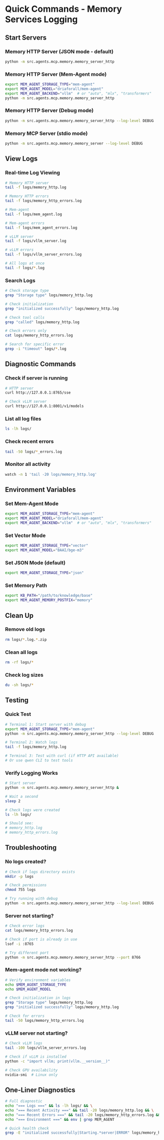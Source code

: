# Quick Commands - Memory Services Logging

## Start Servers

### Memory HTTP Server (JSON mode - default)
```bash
python -m src.agents.mcp.memory.memory_server_http
```

### Memory HTTP Server (Mem-Agent mode)
```bash
export MEM_AGENT_STORAGE_TYPE="mem-agent"
export MEM_AGENT_MODEL="driaforall/mem-agent"
export MEM_AGENT_BACKEND="vllm"  # or "auto", "mlx", "transformers"
python -m src.agents.mcp.memory.memory_server_http
```

### Memory HTTP Server (Debug mode)
```bash
python -m src.agents.mcp.memory.memory_server_http --log-level DEBUG
```

### Memory MCP Server (stdio mode)
```bash
python -m src.agents.mcp.memory.memory_server --log-level DEBUG
```

## View Logs

### Real-time Log Viewing
```bash
# Memory HTTP server
tail -f logs/memory_http.log

# Memory HTTP errors
tail -f logs/memory_http_errors.log

# Mem-agent
tail -f logs/mem_agent.log

# Mem-agent errors
tail -f logs/mem_agent_errors.log

# vLLM server
tail -f logs/vllm_server.log

# vLLM errors
tail -f logs/vllm_server_errors.log

# All logs at once
tail -f logs/*.log
```

### Search Logs
```bash
# Check storage type
grep "Storage type" logs/memory_http.log

# Check initialization
grep "initialized successfully" logs/memory_http.log

# Check tool calls
grep "called" logs/memory_http.log

# Check errors only
cat logs/memory_http_errors.log

# Search for specific error
grep -i "timeout" logs/*.log
```

## Diagnostic Commands

### Check if server is running
```bash
# HTTP server
curl http://127.0.0.1:8765/sse

# Check vLLM server
curl http://127.0.0.1:8001/v1/models
```

### List all log files
```bash
ls -lh logs/
```

### Check recent errors
```bash
tail -50 logs/*_errors.log
```

### Monitor all activity
```bash
watch -n 1 'tail -20 logs/memory_http.log'
```

## Environment Variables

### Set Mem-Agent Mode
```bash
export MEM_AGENT_STORAGE_TYPE="mem-agent"
export MEM_AGENT_MODEL="driaforall/mem-agent"
export MEM_AGENT_BACKEND="vllm"  # or "auto", "mlx", "transformers"
```

### Set Vector Mode
```bash
export MEM_AGENT_STORAGE_TYPE="vector"
export MEM_AGENT_MODEL="BAAI/bge-m3"
```

### Set JSON Mode (default)
```bash
export MEM_AGENT_STORAGE_TYPE="json"
```

### Set Memory Path
```bash
export KB_PATH="/path/to/knowledge/base"
export MEM_AGENT_MEMORY_POSTFIX="memory"
```

## Clean Up

### Remove old logs
```bash
rm logs/*.log.*.zip
```

### Clean all logs
```bash
rm -rf logs/*
```

### Check log sizes
```bash
du -sh logs/*
```

## Testing

### Quick Test
```bash
# Terminal 1: Start server with debug
export MEM_AGENT_STORAGE_TYPE="mem-agent"
python -m src.agents.mcp.memory.memory_server_http --log-level DEBUG

# Terminal 2: Watch logs
tail -f logs/memory_http.log

# Terminal 3: Test with curl (if HTTP API available)
# Or use qwen CLI to test tools
```

### Verify Logging Works
```bash
# Start server
python -m src.agents.mcp.memory.memory_server_http &

# Wait a second
sleep 2

# Check logs were created
ls -lh logs/

# Should see:
# memory_http.log
# memory_http_errors.log
```

## Troubleshooting

### No logs created?
```bash
# Check if logs directory exists
mkdir -p logs

# Check permissions
chmod 755 logs

# Try running with debug
python -m src.agents.mcp.memory.memory_server_http --log-level DEBUG
```

### Server not starting?
```bash
# Check error logs
cat logs/memory_http_errors.log

# Check if port is already in use
lsof -i :8765

# Try different port
python -m src.agents.mcp.memory.memory_server_http --port 8766
```

### Mem-agent mode not working?
```bash
# Verify environment variables
echo $MEM_AGENT_STORAGE_TYPE
echo $MEM_AGENT_MODEL

# Check initialization in logs
grep "Storage type" logs/memory_http.log
grep "initialized successfully" logs/memory_http.log

# Check for errors
tail -50 logs/memory_http_errors.log
```

### vLLM server not starting?
```bash
# Check vLLM logs
tail -100 logs/vllm_server_errors.log

# Check if vLLM is installed
python -c "import vllm; print(vllm.__version__)"

# Check GPU availability
nvidia-smi  # Linux only
```

## One-Liner Diagnostics

```bash
# Full diagnostic
echo "=== Logs ===" && ls -lh logs/ && \
echo "=== Recent Activity ===" && tail -20 logs/memory_http.log && \
echo "=== Recent Errors ===" && tail -20 logs/memory_http_errors.log && \
echo "=== Environment ===" && env | grep MEM_AGENT

# Quick health check
grep -E "initialized successfully|Starting.*server|ERROR" logs/memory_http.log | tail -10
```
